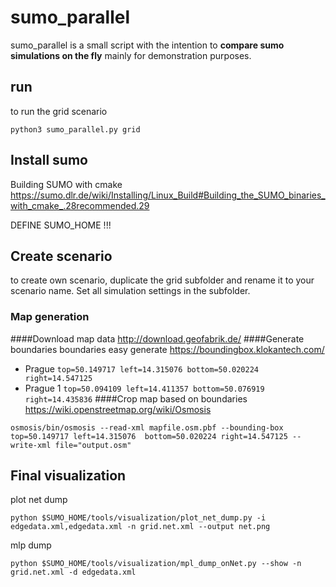 # sumo_parallel
sumo_parallel is a small script with the intention to **compare sumo simulations on the fly** mainly for demonstration
 purposes. 
## run
to run the grid scenario
```
python3 sumo_parallel.py grid
```
## Install sumo
Building SUMO with cmake
https://sumo.dlr.de/wiki/Installing/Linux_Build#Building_the_SUMO_binaries_with_cmake_.28recommended.29

DEFINE SUMO_HOME !!!
## Create scenario
to create own scenario, duplicate the grid subfolder and rename it to your scenario name. Set all simulation settings 
in the subfolder.
### Map generation
####Download map data
http://download.geofabrik.de/
####Generate boundaries 
boundaries easy generate		https://boundingbox.klokantech.com/
- Prague 
```top=50.149717 left=14.315076 bottom=50.020224 right=14.547125```
- Prague 1
```top=50.094109 left=14.411357 bottom=50.076919 right=14.435836```
####Crop map based on boundaries
https://wiki.openstreetmap.org/wiki/Osmosis
```
osmosis/bin/osmosis --read-xml mapfile.osm.pbf --bounding-box top=50.149717 left=14.315076  bottom=50.020224 right=14.547125 --write-xml file="output.osm"
```
## Final visualization
plot net dump
```
python $SUMO_HOME/tools/visualization/plot_net_dump.py -i edgedata.xml,edgedata.xml -n grid.net.xml --output net.png
```
mlp dump
```
python $SUMO_HOME/tools/visualization/mpl_dump_onNet.py --show -n grid.net.xml -d edgedata.xml
```

